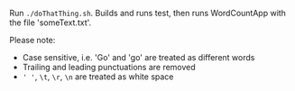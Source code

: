 Run `./doThatThing.sh`. Builds and runs test, then runs WordCountApp with the file 'someText.txt'.

Please note:
- Case sensitive, i.e. 'Go' and 'go' are treated as different words
- Trailing and leading punctuations are removed
- `' '`, `\t`, `\r`, `\n` are treated as white space

